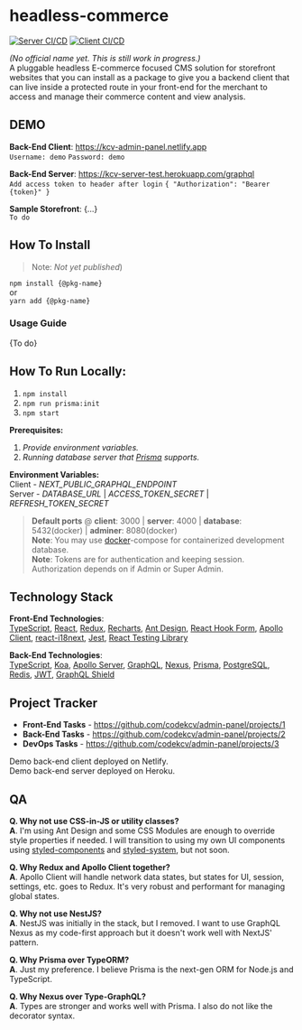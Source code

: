 # headless-commerce
[![Server CI/CD](https://github.com/codekcv/headless-commerce/actions/workflows/server.yml/badge.svg)](https://github.com/codekcv/headless-commerce/actions/workflows/server.yml) [![Client CI/CD](https://github.com/codekcv/headless-commerce/actions/workflows/client.yml/badge.svg)](https://github.com/codekcv/headless-commerce/actions/workflows/client.yml)

_(No official name yet. This is still work in progress.)_  
A pluggable headless E-commerce focused CMS solution for storefront websites that you can install as a package to give you a backend client that can live inside a protected route in your front-end for the merchant to access and manage their commerce content and view analysis.

<!-- [![Netlify Status](https://api.netlify.com/api/v1/badges/1c25043f-9715-4b31-b377-bffcf4fdfa65/deploy-status)](https://app.netlify.com/sites/kcv-admin-panel/deploys)

This is more of a Proof of Concept that developers can look/learn into and can serve for demo purposes as well. A bootstrap material too perhaps. Depending on what happens after I finish this, I might build another one that has real application; turning the client side of this into a package, and giving it extensible and modular components that plugs in the admin panel and connect to your own API.

> #### Update: I have plan on pivoting this into a headless CMS for a specific market. But for now, I will build as is to settle myself and of what stacks to use and weaving the architecture. -->

## DEMO
**Back-End Client**: https://kcv-admin-panel.netlify.app  
`Username: demo` `Password: demo`

**Back-End Server**: https://kcv-server-test.herokuapp.com/graphql  
`Add access token to header after login` `{ "Authorization": "Bearer {token}" }`

**Sample Storefront**: {...}  
`To do`

## How To Install
> Note: _Not yet published_) 

`npm install {@pkg-name}`  
or  
`yarn add {@pkg-name}`  

### Usage Guide
{To do}

## How To Run Locally:
1. `npm install`
2. `npm run prisma:init`
3. `npm start`

**Prerequisites:**  
1. _Provide environment variables._  
2. _Running database server that [Prisma](https://www.prisma.io/docs/reference/database-reference/supported-databases) supports._

**Environment Variables:**  
Client - _NEXT_PUBLIC_GRAPHQL_ENDPOINT_  
Server - _DATABASE_URL_ | _ACCESS_TOKEN_SECRET_ | _REFRESH_TOKEN_SECRET_


> **Default ports** @ **client**: 3000 | **server**: 4000  |  **database**: 5432(docker) | **adminer**: 8080(docker)  
> **Note**: You may use [docker](https://www.docker.com/)-compose for containerized development database.  
> **Note**: Tokens are for authentication and keeping session. Authorization depends on if Admin or Super Admin.

## Technology Stack

**Front-End Technologies**:  
[TypeScript](https://www.typescriptlang.org/), [React](https://nextjs.org/), [Redux](https://redux-toolkit.js.org/), [Recharts](https://recharts.org/), [Ant Design](https://ant.design/), [React Hook Form](https://react-hook-form.com/), [Apollo Client](https://www.apollographql.com/docs/react/), [react-i18next](https://react.i18next.com/), [Jest](https://jestjs.io/), [React Testing Library](https://testing-library.com/docs/react-testing-library/intro/)

**Back-End Technologies**:  
[TypeScript](https://www.typescriptlang.org/), [Koa](https://koajs.com/), [Apollo Server](https://www.apollographql.com/docs/apollo-server/), [GraphQL](https://graphql.org/), [Nexus](https://nexusjs.org/), [Prisma](https://www.prisma.io/),  [PostgreSQL](https://www.postgresql.org/), [Redis](https://github.com/luin/ioredis), [JWT](https://jwt.io/), [GraphQL Shield](https://graphql-shield.vercel.app/)

<!-- ## Development
**[WIP]** Since this is a monorepo structure, I'm using [Lerna](https://github.com/lerna/lerna) to handle the packages. We also don't want the CI to build everything everytime. Using CircleCI and setting up workflows for client or server that triggers on who had updated(I'm yet to write a bash script for this). When client workflow passes, it will deploy to Netlify through webhook. This is also good, saves time in CI building the client and move to another workflow or job. For server, it will be containerized with Docker and send the image to Heroku's container registry. Going to try github Actions too.

I might switch to using serverless. Considering that GraphQL requests are exact, no underfetch or overfetching compared to RESTful, I think it's pretty sweet to call serverless functions with them. And not having to worry with scaling and provisioning server at start and focus first on the actual GraphQL API server and client interactions.

I also use code-first approach in writing my GraphQL API using Nexus. Because it's type safe, predictable, and awesome.

### Auth Strategy
Authentication with JWT. Try access -> https://kcv-admin-panel.netlify.app/dashboard

Authorization -> Middleware layer using GraphQL Shield. I'm yet to create Admin and Super Admin roles though.

Session Maintain -> Using access token + refresh token technique.  
(_Access token is in-memory and short lived. Refresh token in cookies+httponly and longer expire date._) -->

## Project Tracker
* **Front-End Tasks** - https://github.com/codekcv/admin-panel/projects/1  
* **Back-End Tasks** - https://github.com/codekcv/admin-panel/projects/2  
* **DevOps Tasks** - https://github.com/codekcv/admin-panel/projects/3

Demo back-end client deployed on Netlify.  
Demo back-end server deployed on Heroku.

## QA
**Q. Why not use CSS-in-JS or utility classes?**  
**A**. I'm using Ant Design and some CSS Modules are enough to override style properties if needed. I will transition to using my own UI components using [styled-components](https://styled-components.com/) and [styled-system](https://styled-system.com/), but not soon.

**Q. Why Redux and Apollo Client together?**  
**A**. Apollo Client will handle network data states, but states for UI, session, settings, etc. goes to Redux. It's very robust and performant for managing global states.

**Q. Why not use NestJS?**  
**A**. NestJS was initially in the stack, but I removed. I want to use GraphQL Nexus as my code-first approach but it doesn't work well with NextJS' pattern.

<!-- **Q. Why PostgreSQL over MongoDB(noSQL)?**  
**A**. -->

**Q. Why Prisma over TypeORM?**  
**A**. Just my preference. I believe Prisma is the next-gen ORM for Node.js and TypeScript.

**Q. Why Nexus over Type-GraphQL?**  
**A**. Types are stronger and works well with Prisma. I also do not like the decorator syntax.

<!-- Q. Why not just use serverless functions?
A. ... -->
